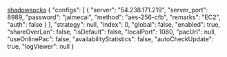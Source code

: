 [shadowsocks](https://github.com/shadowsocks/shadowsocks-windows/releases)
{
  "configs": [
    {
      "server": "54.238.171.219",
      "server_port": 8989,
      "password": "jaimecai",
      "method": "aes-256-cfb",
      "remarks": "EC2",
      "auth": false
    }
  ],
  "strategy": null,
  "index": 0,
  "global": false,
  "enabled": true,
  "shareOverLan": false,
  "isDefault": false,
  "localPort": 1080,
  "pacUrl": null,
  "useOnlinePac": false,
  "availabilityStatistics": false,
  "autoCheckUpdate": true,
  "logViewer": null
}
